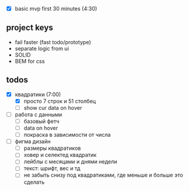 - [x] basic mvp first 30 minutes (4:30)

## project keys
- fail faster (fast todo/prototype)
- separate logic from ui
- SOLID 
- BEM for css

## todos
- [x] квадратики (7:00)
	- [x] просто 7 строк и 51 столбец
	- [ ] show cur data on hover
- [ ] работа с данными
	- [ ] базовый фетч
	- [ ] data on hover
	- [ ] покраска в зависимости от числа
- [ ] фигма дизайн
	- [ ] размеры квадратиков
	- [ ] ховер и селектед квадратик
	- [ ] лейблы с месяцами и днями недели
	- [ ] текст: шрифт, вес и тд
	- [ ] не забыть снизу под квадратиками, где меньше и больше это сделать
